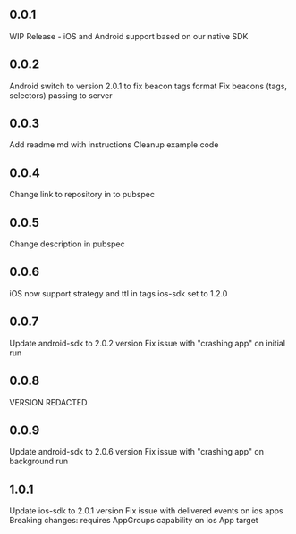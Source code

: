 ## 0.0.1
WIP Release - iOS and Android support based on our native SDK

## 0.0.2
Android switch to version 2.0.1 to fix beacon tags format
Fix beacons (tags, selectors) passing to server

## 0.0.3
Add readme md with instructions
Cleanup example code

## 0.0.4
Change link to repository in to pubspec

## 0.0.5
Change description in pubspec

## 0.0.6
iOS now support strategy and ttl in tags
ios-sdk set to 1.2.0

## 0.0.7
Update android-sdk to 2.0.2 version
Fix issue with "crashing app" on initial run

## 0.0.8
VERSION REDACTED

## 0.0.9
Update android-sdk to 2.0.6 version
Fix issue with "crashing app" on background run

## 1.0.1
Update ios-sdk to 2.0.1 version
Fix issue with delivered events on ios apps
Breaking changes: requires AppGroups capability on ios App target